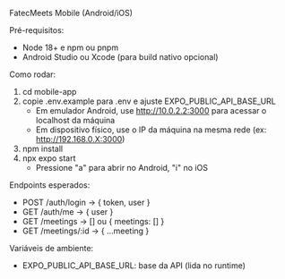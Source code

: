FatecMeets Mobile (Android/iOS)

Pré-requisitos:
- Node 18+ e npm ou pnpm
- Android Studio ou Xcode (para build nativo opcional)

Como rodar:
1) cd mobile-app
2) copie .env.example para .env e ajuste EXPO_PUBLIC_API_BASE_URL
   - Em emulador Android, use http://10.0.2.2:3000 para acessar o localhost da máquina
   - Em dispositivo físico, use o IP da máquina na mesma rede (ex: http://192.168.0.X:3000)
3) npm install
4) npx expo start
   - Pressione "a" para abrir no Android, "i" no iOS

Endpoints esperados:
- POST /auth/login -> { token, user }
- GET /auth/me -> { user }
- GET /meetings -> [] ou { meetings: [] }
- GET /meetings/:id -> { ...meeting }

Variáveis de ambiente:
- EXPO_PUBLIC_API_BASE_URL: base da API (lida no runtime)
